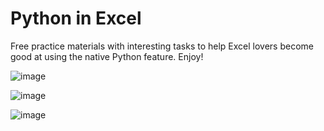 # Python in Excel
Free practice materials with interesting tasks to help Excel lovers become good at using the native Python feature. Enjoy!

![image](https://github.com/user-attachments/assets/74656edd-9de5-4469-b34f-fcdc8c7ba86d)

![image](https://github.com/user-attachments/assets/04a21d4b-6d80-4d29-94ab-4c98b086961e)

![image](https://github.com/user-attachments/assets/b5517cc1-db2e-4b88-bebc-4940887f5687)



